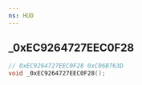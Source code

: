 ```yaml
---
ns: HUD
---
```

## _0xEC9264727EEC0F28

```c
// 0xEC9264727EEC0F28 0xC06B763D
void _0xEC9264727EEC0F28();
```



